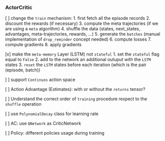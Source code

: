 

### ActorCritic
 
 [ ] change the `train` mechanism:
        1. first fetch all the episode records
        2. discount the rewards (if necessary)
        3. compute the meta trajectories (if we are using a `meta` algorithm)
        4. shuffle the data (states, next_states, advantages, meta-trajectories, rewards, ...)
        5. generate the `batches` (manual implementation of `drop_reminder` concept needed)
        6. compute losses
        7. compute gradients
        8. apply gradients
 
 [x] make the `meta-memory` Layer (LSTM) not `stateful`
        1. set the `stateful` flag equal to `False`
        2. add to the network an additional outuput with the `LSTM` states
        3. `reset` the `LSTM` states before each iteration (which is the pair (episode, batch))
 
 [ ] support `Continuos` action space

 [ ] Action Advantage (Estimates): with or without the `returns` tensor?
 
 [ ] Understand the correct order of `training` procedure respect to the `shuffle` operation

 [ ] use `PolynomialDecay` class for learning rate

 [ ] AC: use `QNetwork` as CriticNetwork

 [ ] Policy: different policies usage during training
